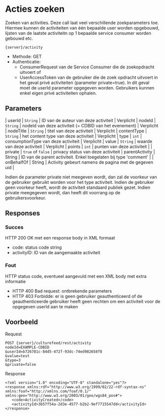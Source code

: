 ---
---

# Acties zoeken


Zoeken van activities. Deze call laat veel verschillende zoekparameters toe.
Hiermee kunnen de activiteiten van één bepaalde user worden opgebouwd, lijsten van de laatste activiteitn op 1 bepaalde service consumer worden gebouwd etc.

	{server}/activity

* Methode: GET
* Authenticatie:
	* ConsumerRequest van de Service Consumer die de zoekopdracht uitvoert of 
	* UserAccessToken van de gebruiker die de zoek opdracht uitvoert in het geval privé activiteiten (parameter private=true). In dit geval moet de userId parameter opgegeven worden. Gebruikers kunnen enkel eigen privé activiteiten ophalen.

## Parameters

| userId | `String` | ID van de auteur van deze activiteit | Verplicht
| nodeId | `String` | nodeId van deze activiteit (= CDBID van het evenement) | Verplicht
| nodeTitle | `String` | titel van deze activiteit | Verplicht
| contentType | `String` | het content type van deze activiteit | Verplicht
| type | `int` | consumptionType van deze activiteit | Verplicht
| value | `String` | waarde van deze activiteit | Verplicht
| points | `int` | punten van deze activiteit |
| private | `true` of `false` | privacy status van deze activiteit
| parentActivity | String | ID van de parent activiteit. Enkel toegelaten bij type 'comment' |
| onBehalfOf | String | Activity gebeurt namens de pagina met de gegeven uid |

Indien de parameter private niet meegeven wordt, dan zal de voorkeur van de gebruiker gebruikt worden voor het type activiteit. Indien de gebruiker geen voorkeur heeft, wordt de activiteit standaard publiek gezet. Indien private meegegeven wordt, dan heeft dit voorrang op de gebruikersvoorkeur.

## Responses

### Succes

HTTP 200 OK met een response body in XML formaat
* code: status code string
* activityID: ID van de aangemaakte activiteit

### Fout

HTTP status code, eventueel aangevuld met een XML body met extra informatie

* HTTP 400 Bad request: ontbrekende parameters
* HTTP 403 Forbidde: er is geen gebruiker geauthenticeerd of de geauthenticeerde gebruiker heeft geen rechten om een activiteit voor de opgegeven userId aan te maken

## Voorbeeld

Request

	POST {server}/culturefeed/rest/activity
	nodeId=EXAMPLE-CDBID
	&userId=b726781c-84d5-472f-93dc-74ed982658f8
	&value=test
	&type=3
	&private=false

Response

	<?xml version="1.0" encoding="UTF-8" standalone="yes"?>
	<response xmlns:rdf="http://www.w3.org/1999/02/22-rdf-syntax-ns" xmlns:foaf="http://xmlns.com/foaf/0.1/" xmlns:geo="http://www.w3.org/2003/01/geo/wgs84_pos#">
	   <code>ActivityCreated</code>
	   <activityId>3b57f54a-2d3e-4577-b2b2-9ef7715547dd</activityId>
	</response>
